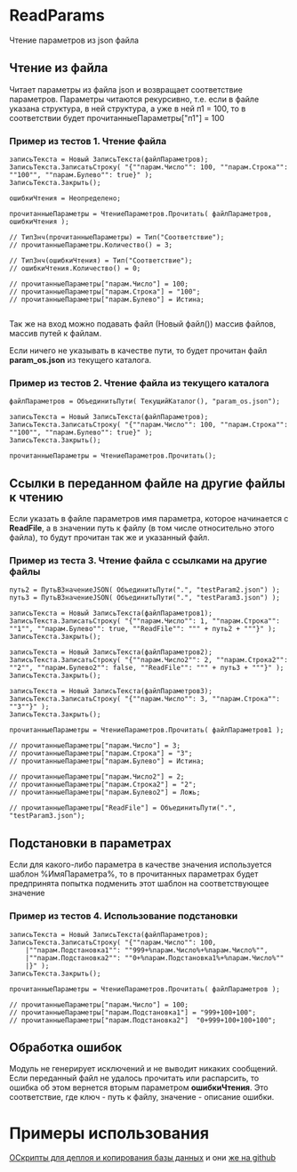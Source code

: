 # ReadParams
Чтение параметров из json файла

## Чтение из файла

Читает параметры из файла json и возвращает соответствие параметров. 
Параметры читаются рекурсивно, т.е. если в файле указана структура, в ней структура, а уже в ней п1 = 100, то в соответствии будет прочитанныеПараметры["п1"] = 100

### Пример из тестов 1. Чтение файла

```bsl
записьТекста = Новый ЗаписьТекста(файлПараметров);
ЗаписьТекста.ЗаписатьСтроку( "{""парам.Число"": 100, ""парам.Строка"": ""100"", ""парам.Булево"": true}" );
ЗаписьТекста.Закрыть();

ошибкиЧтения = Неопределено;

прочитанныеПараметры = ЧтениеПараметров.Прочитать( файлПараметров, ошибкиЧтения );

// ТипЗнч(прочитанныеПараметры) = Тип("Соответствие");
// прочитанныеПараметры.Количество() = 3;

// ТипЗнч(ошибкиЧтения) = Тип("Соответствие");
// ошибкиЧтения.Количество() = 0;

// прочитанныеПараметры["парам.Число"] = 100;
// прочитанныеПараметры["парам.Строка"] = "100";
// прочитанныеПараметры["парам.Булево"] = Истина;
	
```
Так же на вход можно подавать файл (Новый файл()) массив файлов, массив путей к файлам.

Если ничего не указывать в качестве пути, то будет прочитан файл **param_os.json** из текущего каталога.

### Пример из тестов 2. Чтение файла из текущего каталога

```
файлПараметров = ОбъединитьПути( ТекущийКаталог(), "param_os.json");

записьТекста = Новый ЗаписьТекста(файлПараметров);
ЗаписьТекста.ЗаписатьСтроку( "{""парам.Число"": 100, ""парам.Строка"": ""100"", ""парам.Булево"": true}" );
ЗаписьТекста.Закрыть();

прочитанныеПараметры = ЧтениеПараметров.Прочитать();

```

## Ссылки в переданном файле на другие файлы к чтению

Если указать в файле параметров имя параметра, которое начинается с **ReadFile**, а в значении путь к файлу (в том числе относительно этого файла), то будут прочитан так же и указанный файл.

### Пример из теста 3. Чтение файла с ссылками на другие файлы

```bsl
путь2 = ПутьВЗначениеJSON( ОбъединитьПути(".", "testParam2.json") );
путь3 = ПутьВЗначениеJSON( ОбъединитьПути(".", "testParam3.json") );

записьТекста = Новый ЗаписьТекста(файлПараметров1);
ЗаписьТекста.ЗаписатьСтроку( "{""парам.Число"": 1, ""парам.Строка"": ""1"", ""парам.Булево"": true, ""ReadFile"": """ + путь2 + """}" );
ЗаписьТекста.Закрыть();

записьТекста = Новый ЗаписьТекста(файлПараметров2);
ЗаписьТекста.ЗаписатьСтроку( "{""парам.Число2"": 2, ""парам.Строка2"": ""2"", ""парам.Булево2"": false, ""ReadFile"": """ + путь3 + """}" );
ЗаписьТекста.Закрыть();

записьТекста = Новый ЗаписьТекста(файлПараметров3);
ЗаписьТекста.ЗаписатьСтроку( "{""парам.Число"": 3, ""парам.Строка"": ""3""}" );
ЗаписьТекста.Закрыть();

прочитанныеПараметры = ЧтениеПараметров.Прочитать( файлПараметров1 );

// прочитанныеПараметры["парам.Число"] = 3;
// прочитанныеПараметры["парам.Строка"] = "3";
// прочитанныеПараметры["парам.Булево"] = Истина;

// прочитанныеПараметры["парам.Число2"] = 2;
// прочитанныеПараметры["парам.Строка2"] = "2";
// прочитанныеПараметры["парам.Булево2"] = Ложь;

// прочитанныеПараметры["ReadFile"] = ОбъединитьПути(".", "testParam3.json");
```

## Подстановки в параметрах

Если для какого-либо параметра в качестве значения используется шаблон %ИмяПараметра%, то в прочитанных параметрах будет предпринята попытка подменить этот шаблон на соответствующее значение

### Пример из тестов 4. Использование подстановки

```bsl
записьТекста = Новый ЗаписьТекста(файлПараметров);
ЗаписьТекста.ЗаписатьСтроку( "{""парам.Число"": 100,
	|""парам.Подстановка1"": ""999+%парам.Число%+%парам.Число%"",
	|""парам.Подстановка2"": ""0+%парам.Подстановка1%+%парам.Число%""
	|}" );
ЗаписьТекста.Закрыть();

прочитанныеПараметры = ЧтениеПараметров.Прочитать( файлПараметров );
	
// прочитанныеПараметры["парам.Число"] = 100;
// прочитанныеПараметры["парам.Подстановка1"] = "999+100+100";
// прочитанныеПараметры["парам.Подстановка2"]  "0+999+100+100+100";	
```

## Обработка ошибок

Модуль не генерирует исключений и не выводит никаких сообщений. Если переданный файл не удалось прочитать или распарсить, то ошибка об этом вернется вторым параметром **ошибкиЧтения**. Это соответствие, где ключ - путь к файлу, значение - описание ошибки.

# Примеры использования

[ОСкрипты для деплоя и копирования базы данных](http://infostart.ru/public/617478/) и они [же на github](https://github.com/Stepa86/1C-Deploy-and-CopyDB)


